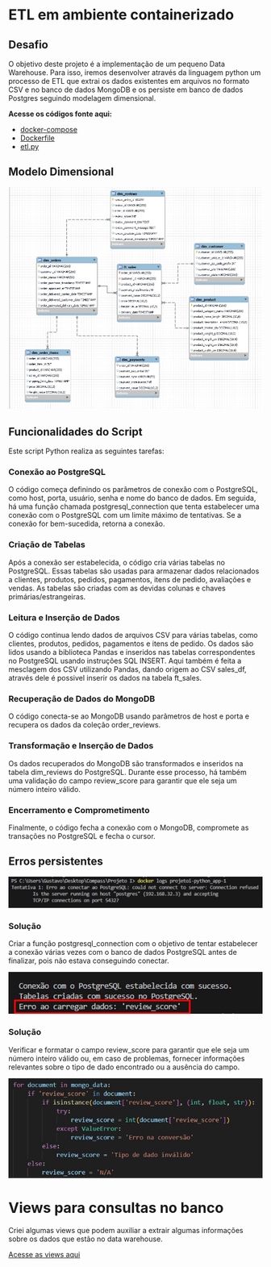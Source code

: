 # ETL em ambiente containerizado

## Desafio

O objetivo deste projeto é a implementação de um pequeno Data Warehouse. Para isso, iremos desenvolver através da linguagem python um processo de ETL que extrai os dados existentes em arquivos no formato CSV e no banco de dados MongoDB e os persiste em banco de dados Postgres seguindo modelagem dimensional. 

**Acesse os códigos fonte aqui:**

- [docker-compose](/Projeto%20I/docker-compose.yaml)
- [Dockerfile](/Projeto%20I/python_etl/Dockerfile)
- [etl.py](/Projeto%20I/python_etl/etl.py)


## Modelo Dimensional
![Modelo Dimensional](/Projeto%20I/evidencias/modelo_dimensional.jpg)


## Funcionalidades do Script

Este script Python realiza as seguintes tarefas:

### Conexão ao PostgreSQL
O código começa definindo os parâmetros de conexão com o PostgreSQL, como host, porta, usuário, senha e nome do banco de dados. Em seguida, há uma função chamada postgresql_connection que tenta estabelecer uma conexão com o PostgreSQL com um limite máximo de tentativas. Se a conexão for bem-sucedida, retorna a conexão.

### Criação de Tabelas
Após a conexão ser estabelecida, o código cria várias tabelas no PostgreSQL. Essas tabelas são usadas para armazenar dados relacionados a clientes, produtos, pedidos, pagamentos, itens de pedido, avaliações e vendas. As tabelas são criadas com as devidas colunas e chaves primárias/estrangeiras.

### Leitura e Inserção de Dados
O código continua lendo dados de arquivos CSV para várias tabelas, como clientes, produtos, pedidos, pagamentos e itens de pedido. Os dados são lidos usando a biblioteca Pandas e inseridos nas tabelas correspondentes no PostgreSQL usando instruções SQL INSERT. Aqui também é feita a mesclagem dos CSV utilizando Pandas, dando origem ao CSV sales_df, através dele é possivel inserir os dados na tabela ft_sales.

### Recuperação de Dados do MongoDB
O código conecta-se ao MongoDB usando parâmetros de host e porta e recupera os dados da coleção order_reviews.

### Transformação e Inserção de Dados
Os dados recuperados do MongoDB são transformados e inseridos na tabela dim_reviews do PostgreSQL. Durante esse processo, há também uma validação do campo review_score para garantir que ele seja um número inteiro válido.

### Encerramento e Comprometimento
Finalmente, o código fecha a conexão com o MongoDB, compromete as transações no PostgreSQL e fecha o cursor.

## Erros persistentes
![Erro ao conectar ao PostgreSQL](/Projeto%20I/evidencias/erro_tcp.jpg)

### Solução
Criar a função postgresql_connection com o objetivo de tentar estabelecer a conexão várias vezes com o banco de dados PostgreSQL antes de finalizar, pois não estava conseguindo conectar.

![Erro ao carregar dados](/Projeto%20I/evidencias/erro_carregar_dados.jpg)

### Solução
Verificar e formatar o campo review_score para garantir que ele seja um número inteiro válido ou, em caso de problemas, fornecer informações relevantes sobre o tipo de dado encontrado ou a ausência do campo.

![Solução](/Projeto%20I/evidencias/solução.jpg)


# Views para consultas no banco
Criei algumas views que podem auxiliar a extrair algumas informações sobre os dados que estão no data warehouse.

[Acesse as views aqui](/Projeto%20I/evidencias/views.sql)